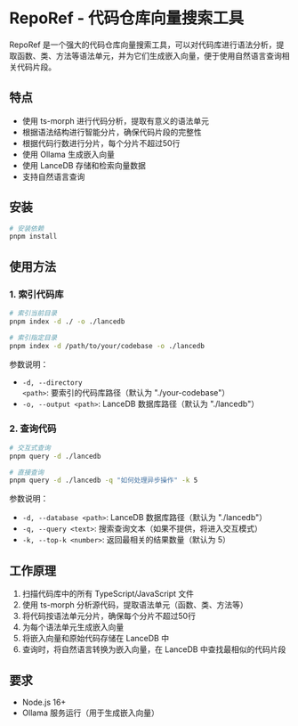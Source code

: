 # RepoRef - 代码仓库向量搜索工具

RepoRef 是一个强大的代码仓库向量搜索工具，可以对代码库进行语法分析，提取函数、类、方法等语法单元，并为它们生成嵌入向量，便于使用自然语言查询相关代码片段。

## 特点

- 使用 ts-morph 进行代码分析，提取有意义的语法单元
- 根据语法结构进行智能分片，确保代码片段的完整性
- 根据代码行数进行分片，每个分片不超过50行
- 使用 Ollama 生成嵌入向量
- 使用 LanceDB 存储和检索向量数据
- 支持自然语言查询

## 安装

```bash
# 安装依赖
pnpm install
```

## 使用方法

### 1. 索引代码库

```bash
# 索引当前目录
pnpm index -d ./ -o ./lancedb

# 索引指定目录
pnpm index -d /path/to/your/codebase -o ./lancedb
```

参数说明：
- `-d, --directory <path>`: 要索引的代码库路径（默认为 "./your-codebase"）
- `-o, --output <path>`: LanceDB 数据库路径（默认为 "./lancedb"）

### 2. 查询代码

```bash
# 交互式查询
pnpm query -d ./lancedb

# 直接查询
pnpm query -d ./lancedb -q "如何处理异步操作" -k 5
```

参数说明：
- `-d, --database <path>`: LanceDB 数据库路径（默认为 "./lancedb"）
- `-q, --query <text>`: 搜索查询文本（如果不提供，将进入交互模式）
- `-k, --top-k <number>`: 返回最相关的结果数量（默认为 5）

## 工作原理

1. 扫描代码库中的所有 TypeScript/JavaScript 文件
2. 使用 ts-morph 分析源代码，提取语法单元（函数、类、方法等）
3. 将代码按语法单元分片，确保每个分片不超过50行
4. 为每个语法单元生成嵌入向量
5. 将嵌入向量和原始代码存储在 LanceDB 中
6. 查询时，将自然语言转换为嵌入向量，在 LanceDB 中查找最相似的代码片段

## 要求

- Node.js 16+
- Ollama 服务运行（用于生成嵌入向量）